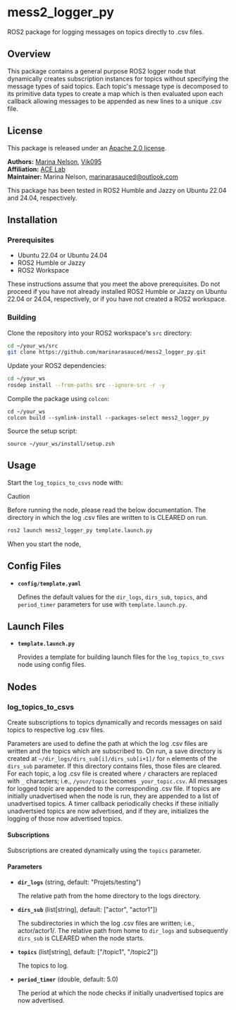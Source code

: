 # mess2_logger_py
ROS2 package for logging messages on topics directly to .csv files.

## Overview
This package contains a general purpose ROS2 logger node that dynamically creates subscription instances for topics without specifying the message types of said topics. Each topic's message type is decomposed to its primitive data types to create a map which is then evaluated upon each callback allowing messages to be appended as new lines to a unique .csv file.

## License
This package is released under an [Apache 2.0 license](https://github.com/marinarasauced/mess2_logger_py/blob/main/LICENSE).

**Authors:** [Marina Nelson](https://github.com/marinarasauced), [Vik095](https://github.com/Vik095)<br/>
**Affiliation:** [ACE Lab](https://rvcowlagi-research.owlstown.net/) <br/>
**Maintainer:** Marina Nelson, marinarasauced@outlook.com

This package has been tested in ROS2 Humble and Jazzy on Ubuntu 22.04 and 24.04, respectively.

## Installation
### Prerequisites
- Ubuntu 22.04 or Ubuntu 24.04
- ROS2 Humble or Jazzy
- ROS2 Workspace

These instructions assume that you meet the above prerequisites. Do not proceed if you have not already installed ROS2 Humble or Jazzy on Ubuntu 22.04 or 24.04, respectively, or if you have not created a ROS2 workspace.

### Building
Clone the repository into your ROS2 workspace's `src` directory:

```zsh
cd ~/your_ws/src
git clone https://github.com/marinarasauced/mess2_logger_py.git
```

Update your ROS2 dependencies:

```zsh
cd ~/your_ws
rosdep install --from-paths src --ignore-src -r -y
```

Compile the package using `colcon`:

```
cd ~/your_ws
colcon build --symlink-install --packages-select mess2_logger_py
```

Source the setup script:

```
source ~/your_ws/install/setup.zsh
```

## Usage
Start the `log_topics_to_csvs` node with:

> [!CAUTION]  
> Before running the node, please read the below documentation. The directory in which the log .csv files are written to is CLEARED on run.

```zsh
ros2 launch mess2_logger_py template.launch.py
```

When you start the node,

## Config Files

- **`config/template.yaml`**

    Defines the default values for the `dir_logs`, `dirs_sub`, `topics`, and `period_timer` parameters for use with `template.launch.py`.

## Launch Files

- **`template.launch.py`**

    Provides a template for building launch files for the `log_topics_to_csvs` node using config files.

## Nodes

### log_topics_to_csvs

Create subscriptions to topics dynamically and records messages on said topics to respective log .csv files.

Parameters are used to define the path at which the log .csv files are written and the topics which are subscribed to. On run, a save directory is created at `~/dir_logs/dirs_sub[i]/dirs_sub[i+1]/` for `n` elements of the `dirs_sub` parameter. If this directory contains files, those files are cleared. For each topic, a log .csv file is created where `/` characters are replaced with `_` characters; i.e., `/your/topic` becomes `_your_topic.csv`. All messages for logged topic are appended to the corresponding .csv file. If topics are initially unadvertised when the node is run, they are appended to a list of unadvertised topics. A timer callback periodically checks if these initially unadvertsied topics are now advertised, and if they are, initializes the logging of those now advertised topics.

#### Subscriptions

Subscriptions are created dynamically using the `topics` parameter.

#### Parameters

- **`dir_logs`** (string, default: "Projets/testing")

	The relative path from the home directory to the logs directory.

- **`dirs_sub`** (list\[string\], default: \["actor", "actor1"\])

	The subdirectories in which the log .csv files are written; i.e., actor/actor1/. The relative path from home to `dir_logs` and subsequently `dirs_sub` is CLEARED when the node starts.

- **`topics`** (list\[string\], default: \["/topic1", "/topic2"\])

	The topics to log.

- **`period_timer`** (double, default: 5.0)

	The period at which the node checks if initially unadvertised topics are now advertised.
